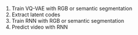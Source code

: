 1. Train VQ-VAE with RGB or semantic segmentation
2. Extract latent codes
3. Train RNN with RGB or semantic segmentation
4. Predict video with RNN
